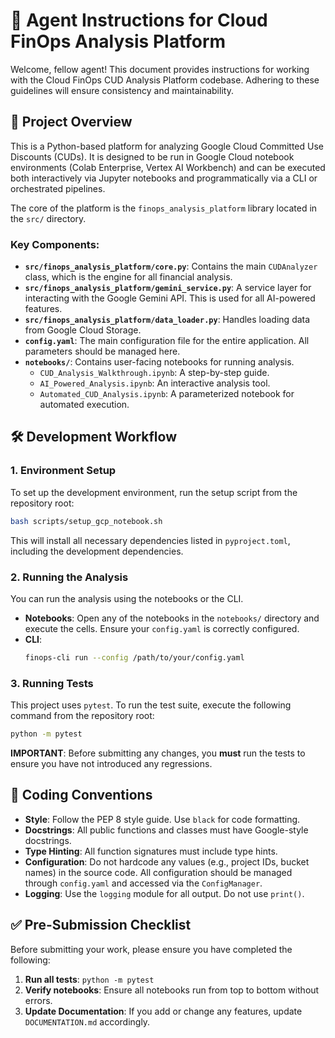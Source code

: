 # 🤖 Agent Instructions for Cloud FinOps Analysis Platform

Welcome, fellow agent! This document provides instructions for working with the Cloud FinOps CUD Analysis Platform codebase. Adhering to these guidelines will ensure consistency and maintainability.

## 🚀 Project Overview

This is a Python-based platform for analyzing Google Cloud Committed Use Discounts (CUDs). It is designed to be run in Google Cloud notebook environments (Colab Enterprise, Vertex AI Workbench) and can be executed both interactively via Jupyter notebooks and programmatically via a CLI or orchestrated pipelines.

The core of the platform is the `finops_analysis_platform` library located in the `src/` directory.

### Key Components:
- **`src/finops_analysis_platform/core.py`**: Contains the main `CUDAnalyzer` class, which is the engine for all financial analysis.
- **`src/finops_analysis_platform/gemini_service.py`**: A service layer for interacting with the Google Gemini API. This is used for all AI-powered features.
- **`src/finops_analysis_platform/data_loader.py`**: Handles loading data from Google Cloud Storage.
- **`config.yaml`**: The main configuration file for the entire application. All parameters should be managed here.
- **`notebooks/`**: Contains user-facing notebooks for running analysis.
  - `CUD_Analysis_Walkthrough.ipynb`: A step-by-step guide.
  - `AI_Powered_Analysis.ipynb`: An interactive analysis tool.
  - `Automated_CUD_Analysis.ipynb`: A parameterized notebook for automated execution.

## 🛠️ Development Workflow

### 1. Environment Setup

To set up the development environment, run the setup script from the repository root:

```bash
bash scripts/setup_gcp_notebook.sh
```

This will install all necessary dependencies listed in `pyproject.toml`, including the development dependencies.

### 2. Running the Analysis

You can run the analysis using the notebooks or the CLI.

- **Notebooks**: Open any of the notebooks in the `notebooks/` directory and execute the cells. Ensure your `config.yaml` is correctly configured.
- **CLI**:
  ```bash
  finops-cli run --config /path/to/your/config.yaml
  ```

### 3. Running Tests

This project uses `pytest`. To run the test suite, execute the following command from the repository root:

```bash
python -m pytest
```

**IMPORTANT**: Before submitting any changes, you **must** run the tests to ensure you have not introduced any regressions.

## 📝 Coding Conventions

- **Style**: Follow the PEP 8 style guide. Use `black` for code formatting.
- **Docstrings**: All public functions and classes must have Google-style docstrings.
- **Type Hinting**: All function signatures must include type hints.
- **Configuration**: Do not hardcode any values (e.g., project IDs, bucket names) in the source code. All configuration should be managed through `config.yaml` and accessed via the `ConfigManager`.
- **Logging**: Use the `logging` module for all output. Do not use `print()`.

## ✅ Pre-Submission Checklist

Before submitting your work, please ensure you have completed the following:

1.  **Run all tests**: `python -m pytest`
2.  **Verify notebooks**: Ensure all notebooks run from top to bottom without errors.
3.  **Update Documentation**: If you add or change any features, update `DOCUMENTATION.md` accordingly.
